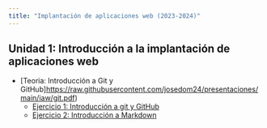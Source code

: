 ```yaml
---
title: "Implantación de aplicaciones web (2023-2024)"
---
```


<!--

## Unidad 7: Introducción a la integración continúa y despliegue continuo 

* [Teoría](https://raw.githubusercontent.com/josedom24/presentaciones/main/iaw/ic.pdf)
* [Introducción a Jenkins](7_ic/jenkins)
	* [Ejercicio 1: GitHub Actions - Corrector ortográfico de documentos markdown (test)](7_ic/ejercicio1.html)
	* [Ejercicio 2: GitHub Actions - Comprobación de HTML5 válido y despliegue en surge.sh (test y deploy)](7_ic/ejercicio2.html)
	* [Taller 1: Corrector ortográfico de documentos markdown con Jenkins (test)](7_ic/t1.html)
	* [Taller 2: Comprobación de HTML5 válido y despliegue en surge.sh con Jenkins (test y deploy)](7_ic/t2.html)
	* [Taller 3: Integración continua de aplicación django con Jenkins (Test)](7_ic/t3.html)
* [Práctica: IC/DC con Jenkins](7_ic/practica.html)

## Unidad 6: Docker

* [Teoría](https://raw.githubusercontent.com/josedom24/presentaciones/main/iaw/introduccion_docker_ies.pdf)
* [Curso Docker](https://github.com/josedom24/curso_docker_ies)
* [Artículo: Contenedores en instancias de OpenStack](https://www.josedomingo.org/pledin/2022/12/contenedores-instancias-openstack/)
	* [Ejercicio 1: Introducción a los contenedores Docker](6_docker/ejercicio1.html)
	* [Ejercicio 2: Imágenes Docker](6_docker/ejercicio2.html)
	* [Taller 1: Almacenamiento y redes en Docker](6_docker/t1.html)
	* [Taller 2: Escenarios multicontenedor en Docker](6_docker/t2.html)
	* [Taller 3: Creación de imágenes Docker](6_docker/t3.html)
* [Práctica 1: Implantación de aplicaciones web PHP en docker](6_docker/practica1.html)
* [Práctica 2: Implantación de aplicaciones web Python en docker](6_docker/practica2.html)

## Unidad 5: Implantación de aplicaciones web Java

* [Teoría](https://raw.githubusercontent.com/josedom24/presentaciones/main/iaw/java.pdf)
* [Introducción a Java](5_java/tomcat.html)
	* [Taller 1: Desarrollo y despliegue de una aplicación Java simple](5_java/t1.html)
* [Práctica: Despliegue de aplicaciones Java](5_java/practica.html)

## Unidad 4: Implantación de aplicaciones web Python

* [Teoría](https://raw.githubusercontent.com/josedom24/presentaciones/main/iaw/python.pdf)
	* [Ejercicio 1: Ejecución de aplicaciones python flask](4_python/ejercicio1.html)
	* [Taller 1: Desplegando aplicaciones flask con apache2 + mod_wsgi](4_python/t1.html)
	* [Taller 2: Desplegando aplicaciones flask con apache2/nginx + uwsgi](4_python/t2.html)
	* [Ejercicio 2: Introducción a django](4_python/ejercicio2.html)
* [Práctica: Instalación/migración de aplicaciones web Python](4_python/practica.html)

## Unidad 3: Seguridad de aplicaciones web con HTTPS

* [Teoría](https://raw.githubusercontent.com/josedom24/presentaciones/main/iaw/https.pdf)
	* [Configuración de HTTPS en Apache2](3_https/apache2_https.html)
* [Práctica: Configuración de HTTPS en la VPS](3_https/practica.html)

## Unidad 2: Implantación de aplicaciones web PHP

* [Teoría](https://raw.githubusercontent.com/josedom24/presentaciones/main/iaw/php.pdf)
	* [Taller 1: Instalación de un servidor LAMP](2_php/t1.html)
	* [Taller 2: VirtualHosting con Apache](2_php/t2.html)
	* [Taller 3: Instalación de la aplicación BookMedik](2_php/t3.html)
	* [Taller 4: Configuración Apache2 + fpm + php](2_php/t4.html)
	* [Taller 5: Instalación de un servidor LEMP](2_php/t5.html)
	* [Taller 6: Instalación de WordPress](2_php/t6.html)
	* [Taller 7: Contratación y configuración de un VPS](2_php/t7.html)
* [Práctica: Instalación/migración de aplicaciones web PHP](2_php/practica.html)

-->


## Unidad 1: Introducción a la implantación de aplicaciones web

* [Teoria: Introducción a Git y GitHub]https://raw.githubusercontent.com/josedom24/presentaciones/main/iaw/git.pdf)
	* [Ejercicio 1: Introducción a git y GitHub](1_introduccion/ejercicio1.html)
	* [Ejercicio 2: Introducción a Markdown](1_introduccion/ejercicio2.html)

<!--
	* [Taller 1: Git. Trabajando con ramas y uniones](1_introduccion/taller1.html)
	* [Taller 2: ¿Cómo colaborar en un proyecto de software libre? ¿Qué es un Pull Request (PR)?](1_introduccion/taller2.html)

* [Teoría](https://raw.githubusercontent.com/josedom24/presentaciones/main/iaw/introduccion.pdf)
* [Práctica: Implantación y despliegue de una aplicación web estática](1_introduccion/practica.html)

-->


